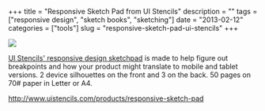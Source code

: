 +++
title = "Responsive Sketch Pad from UI Stencils"
description = ""
tags = ["responsive design", "sketch books", "sketching"]
date = "2013-02-12"
categories = ["tools"]
slug = "responsive-sketch-pad-ui-stencils"
+++


<div class="tool-screenshot mb1"><a href="http://www.uistencils.com/products/responsive-sketch-pad"><img id="bluga-thumbnail-2672" class="bluga-thumbnail custom" src="/media/bluga/
wt522fa7d8b7339_custom.jpg"/></a></div><p><a href="http://www.uistencils.com/products/responsive-sketch-pad">UI Stencils' responsive design sketchpad</a> is made to help figure out breakpoints and how your product might translate to mobile and tablet versions. 2 device silhouettes on the front and 3 on the back. 50 pages on 70# paper in Letter or A4.</p>

  
<p><a href="http://www.uistencils.com/products/responsive-sketch-pad">http://www.uistencils.com/products/responsive-sketch-pad</a></p>
      
